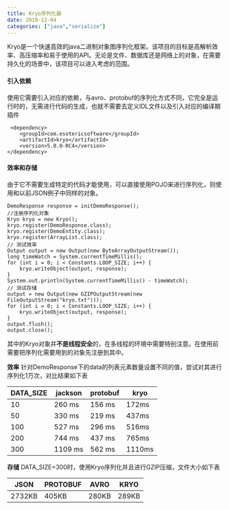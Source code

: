 ```yaml
---
title: Kryo序列化器
date: 2019-12-04
categories: ["java","serialize"]
---
```


Kryo是一个快速高效的java二进制对象图序列化框架。该项目的目标是高解析效率、高压缩率和易于使用的API。无论是文件、数据库还是网络上的对象，在需要持久化的场景中，该项目可以进入考虑的范围。

<!--more-->

#### 引入依赖

使用它需要引入对应的依赖，与avro、protobuf的序列化方式不同，它完全是运行时的，无需进行代码的生成，也就不需要去定义IDL文件以及引入对应的编译期插件

```
 <dependency>
	<groupId>com.esotericsoftware</groupId>
	<artifactId>kryo</artifactId>
	<version>5.0.0-RC4</version>
</dependency>
```

#### 效率和存储

由于它不需要生成特定的代码才能使用，可以直接使用POJO来进行序列化，则使用和以前JSON例子中同样的对象。

```
DemoResponse response = initDemoResponse();
//注册序列化对象
Kryo kryo = new Kryo();
kryo.register(DemoResponse.class);
kryo.register(DemoEntity.class);
kryo.register(ArrayList.class);
// 测试效率
Output output = new Output(new ByteArrayOutputStream());
long timeWatch = System.currentTimeMillis();
for (int i = 0; i < Constants.LOOP_SIZE; i++) {
	kryo.writeObject(output, response);
}
System.out.println(System.currentTimeMillis() - timeWatch);
// 测试存储
output = new Output(new GZIPOutputStream(new FileOutputStream("kryo.txt")));
for (int i = 0; i < Constants.LOOP_SIZE; i++) {
	kryo.writeObject(output, response);
}
output.flush();
output.close();
```

其中的Kryo对象并**不是线程安全**的，在多线程的环境中需要特别注意。在使用前需要把序列化需要用到的对象先注册到其中。

**效率** 针对DemoResponse下的data的列表元素数量设置不同的值，尝试对其进行序列化1万次，对比结果如下表

| DATA_SIZE | jackson | protobuf | kryo   |
| --------- | ------- | -------- | ------ |
| 10        | 260 ms  | 156 ms   | 172ms  |
| 50        | 330 ms  | 219 ms   | 437ms  |
| 100       | 527 ms  | 296 ms   | 516ms  |
| 200       | 744 ms  | 437 ms   | 765ms  |
| 300       | 1109 ms | 562 ms   | 1110ms |

**存储** DATA_SIZE=300时，使用Kryo序列化并且进行GZIP压缩，文件大小如下表

| JSON   | PROTOBUF | AVRO  | KRYO  |
| ------ | -------- | ----- | ----- |
| 2732KB | 405KB    | 280KB | 289KB |

